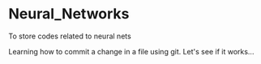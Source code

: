 # Neural_Networks
To store codes related to neural nets

Learning how to commit a change in a file using git. Let's see if it works...
